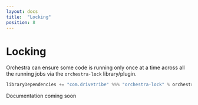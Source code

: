```yaml
---
layout: docs
title:  "Locking"
position: 8
---
```


# Locking

Orchestra can ensure some code is running only once at a time across all the running jobs via the `orchestra-lock`
library/plugin.
```scala
libraryDependencies += "com.drivetribe" %%% "orchestra-lock" % orchestraVersion
```

Documentation coming soon

